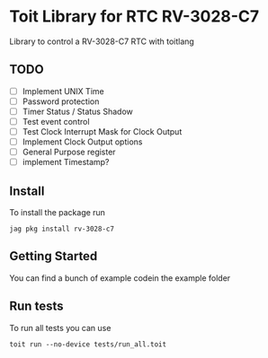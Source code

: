 # Toit Library for RTC RV-3028-C7
Library to control a RV-3028-C7 RTC with toitlang

## TODO

- [ ] Implement UNIX Time
- [ ] Password protection
- [ ] Timer Status / Status Shadow
- [ ] Test event control 
- [ ] Test Clock Interrupt Mask for Clock Output
- [ ] Implement Clock Output options
- [ ] General Purpose register
- [ ] implement Timestamp?
 
## Install
To install the package run
```
jag pkg install rv-3028-c7
```

## Getting Started
You can find a bunch of example codein the example folder

## Run tests
To run all tests you can use
```
toit run --no-device tests/run_all.toit
```
